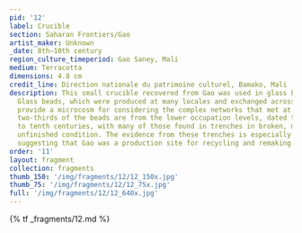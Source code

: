 ```yaml
---
pid: '12'
label: Crucible
section: Saharan Frontiers/Gao
artist_maker: Unknown
_date: 8th–10th century
region_culture_timeperiod: Gao Saney, Mali
medium: Terracotta
dimensions: 4.8 cm
credit_line: Direction nationale du patrimoine culturel, Bamako, Mali
description: This small crucible recovered from Gao was used in glass bead making.
  Glass beads, which were produced at many locales and exchanged across vast distances,
  provide a microcosm for considering the complex networks that met at Gao. Approximately
  two-thirds of the beads are from the lower occupation levels, dated to the eighth
  to tenth centuries, with many of those found in trenches in broken, malformed, or
  unfinished condition. The evidence from these trenches is especially compelling,
  suggesting that Gao was a production site for recycling and remaking imported glass.
order: '11'
layout: fragment
collection: fragments
thumb_150: '/img/fragments/12/12_150x.jpg'
thumb_75: '/img/fragments/12/12_75x.jpg'
full: '/img/fragments/12/12_640x.jpg'
---
```


{% tf _fragments/12.md %}